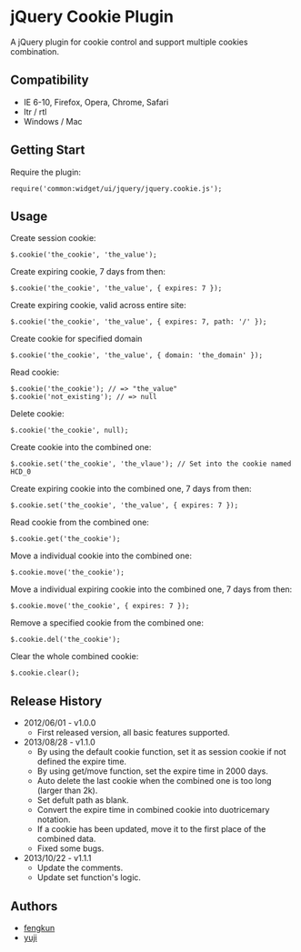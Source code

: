 # jQuery Cookie Plugin

A jQuery plugin for cookie control and support multiple cookies combination.

## Compatibility

- IE 6-10, Firefox, Opera, Chrome, Safari
- ltr / rtl
- Windows / Mac

## Getting Start

Require the plugin:

```
require('common:widget/ui/jquery/jquery.cookie.js');
```

## Usage

Create session cookie:

```
$.cookie('the_cookie', 'the_value');
```

Create expiring cookie, 7 days from then:

```
$.cookie('the_cookie', 'the_value', { expires: 7 });
```

Create expiring cookie, valid across entire site:

```
$.cookie('the_cookie', 'the_value', { expires: 7, path: '/' });
```

Create cookie for specified domain

```
$.cookie('the_cookie', 'the_value', { domain: 'the_domain' });
```

Read cookie:

```
$.cookie('the_cookie'); // => "the_value"
$.cookie('not_existing'); // => null
```

Delete cookie:

```
$.cookie('the_cookie', null);
```

Create cookie into the combined one:

```
$.cookie.set('the_cookie', 'the_vlaue'); // Set into the cookie named HCD_0
```

Create expiring cookie into the combined one, 7 days from then:

```
$.cookie.set('the_cookie', 'the_value', { expires: 7 });
```

Read cookie from the combined one:

```
$.cookie.get('the_cookie');
```

Move a individual cookie into the combined one:

```
$.cookie.move('the_cookie');
```

Move a individual expiring cookie into the combined one, 7 days from then:

```
$.cookie.move('the_cookie', { expires: 7 });
```

Remove a specified cookie from the combined one:

```
$.cookie.del('the_cookie');
```

Clear the whole combined cookie:

```
$.cookie.clear();
```

## Release History

* 2012/06/01 - v1.0.0
    - First released version, all basic features supported.
* 2013/08/28 - v1.1.0
    - By using the default cookie function, set it as session cookie if not defined the expire time.
    - By using get/move function, set the expire time in 2000 days.
    - Auto delete the last cookie when the combined one is too long (larger than 2k).
    - Set defult path as blank.
    - Convert the expire time in combined cookie into duotricemary notation.
    - If a cookie has been updated, move it to the first place of the combined data.
    - Fixed some bugs.
* 2013/10/22 - v1.1.1
    - Update the comments.
    - Update set function's logic.

## Authors

* [fengkun](http://gitlab.pro/u/fengkun)
* [yuji](http://gitlab.pro/u/yuji)
